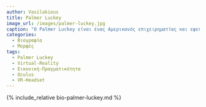 ```yaml
---
author: Vasilakious
title: Palmer Luckey
image_url: /images/palmer-luckey.jpg
caption: "Ο Palmer Luckey είναι ένας Αμερικανός επιχειρηματίας και εφευρέτης, γνωστός ως ο ιδρυτής της Oculus VR και εφευρέτης του κράνους εικονικής πραγματικότητας Oculus Rift. Ξεκίνησε την κατασκευή δικών του πρωτότυπων VR στο γκαράζ των γονιών του και το 2012 ξεκίνησε μια επιτυχημένη εκστρατεία Kickstarter για την ανάπτυξη του Oculus Rift. Το 2014, πούλησε την εταιρεία στο Facebook για 2 δισεκατομμύρια δολάρια. Συνέχισε να εργάζεται ως τεχνικός σύμβουλος για την Oculus VR και επινόησε πολλά άλλα τεχνολογικά εφέ εικονικής πραγματικότητας. Αποχώρησε από την Oculus VR το 2017 λόγω των πολιτικών του απόψεων και της στήριξής του σε συντηρητικές αιτίες."
categories:
  - Βιογραφία 
  - Μορφές 
tags:
  - Palmer Luckey
  - Virtual-Reality 
  - Εικονική-Πραγματικότητα
  - Oculus
  - VR-Headset
---
```


{% include_relative bio-palmer-luckey.md %}
